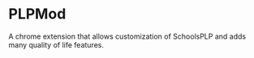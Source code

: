 # PLPMod
 A chrome extension that allows customization of SchoolsPLP and adds many quality of life features.
